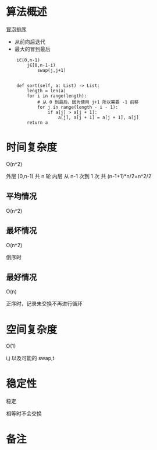 # 算法概述
[冒泡排序](https://zh.wikipedia.org/zh/%E5%86%92%E6%B3%A1%E6%8E%92%E5%BA%8F)

* 从前向后迭代
* 最大的冒到最后
```
    i∈[0,n-1)
        j∈[0,n-1-i)
            swap(j,j+1)
    
    
    def sort(self, a: List) -> List:
        length = len(a)
        for i in range(length):
            # 从 0 到最后，因为使用 j+1 所以需要 -1 前移
            for j in range(length - i - 1):
                if a[j] > a[j + 1]:
                    a[j], a[j + 1] = a[j + 1], a[j]
        return a
```
# 时间复杂度
O(n^2)

外层 [0,n-1) 共 n 轮
内层 从 n-1 次到 1 次
共 (n-1+1)*n/2=n^2/2

## 平均情况
O(n^2)

## 最坏情况
O(n^2)

倒序时

## 最好情况
O(n)

正序时，记录未交换不再进行循环

# 空间复杂度
O(1)

i,j 以及可能的 swap,t

# 稳定性
稳定

相等时不会交换

# 备注

